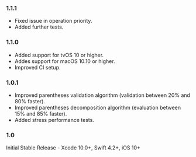 ### 1.1.1

* Fixed issue in operation priority.
* Added further tests.

### 1.1.0

* Added support for tvOS 10 or higher.
* Addes support for macOS 10.10 or higher.
* Improved CI setup.

### 1.0.1

* Improved parentheses validation algorithm (validation between 20% and 80% faster).
* Improved parentheses decomposition algorithm (evaluation between 15% and 85% faster).
* Added stress performance tests.

### 1.0

Initial Stable Release - Xcode 10.0+, Swift 4.2+, iOS 10+